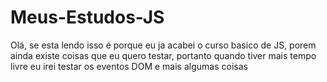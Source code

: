 # Meus-Estudos-JS
Olá, se esta lendo isso é porque eu ja acabei o curso basico de JS, porem ainda existe coisas que eu quero testar, portanto quando tiver mais tempo livre eu irei testar
os eventos DOM e mais algumas coisas
